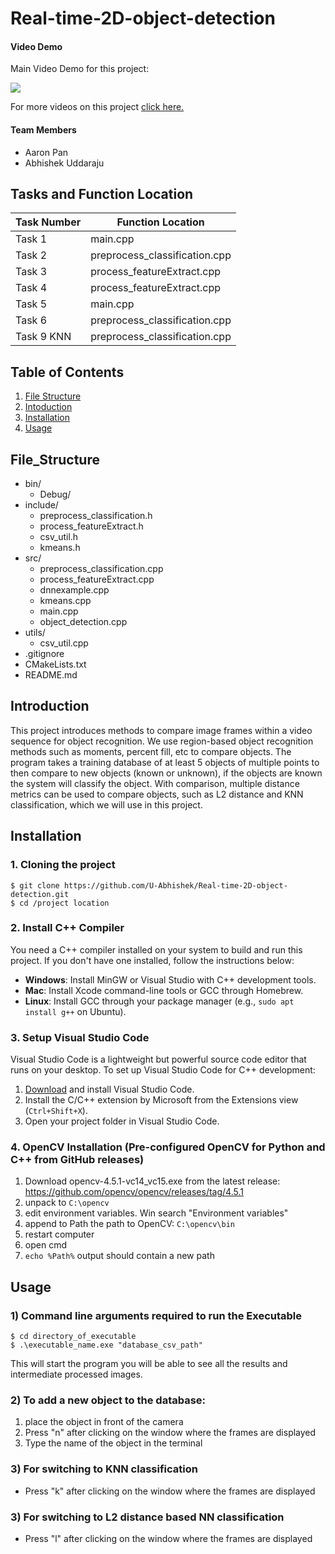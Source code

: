 # Real-time-2D-object-detection

#### Video Demo

Main Video Demo for this project: 

[![](https://img.youtube.com/vi/Zw7q1G9GF-c/0.jpg)](https://www.youtube.com/watch?v=Zw7q1G9GF-c)

For more videos on this project [click here.](https://drive.google.com/drive/folders/0B2Mn_V36cbNzfnUzWHN0S0Fta08xMERUc05tQjFyamJqeEpqOGRJbDZ1TUFTZG14RVh0M28?resourcekey=0-MamxWFb4Pec9VjPSbmGApA&usp=drive_link)

#### Team Members
- Aaron Pan
- Abhishek Uddaraju

## Tasks and Function Location

| Task Number | Function Location|
|----------|----------|
| Task 1| main.cpp | 
| Task 2| preprocess_classification.cpp | 
| Task 3| process_featureExtract.cpp | 
| Task 4| process_featureExtract.cpp | 
| Task 5| main.cpp | 
| Task 6| preprocess_classification.cpp | 
| Task 9 KNN| preprocess_classification.cpp | 

## Table of Contents

1. [File Structure](#file_structure)
2. [Intoduction](#introduction)
3. [Installation](#installation)
4. [Usage](#usage)

## File_Structure
* bin/
  * Debug/
* include/
  * preprocess_classification.h
  * process_featureExtract.h
  * csv_util.h
  * kmeans.h
* src/
  * preprocess_classification.cpp
  * process_featureExtract.cpp
  * dnnexample.cpp
  * kmeans.cpp
  * main.cpp
  * object_detection.cpp
* utils/
  * csv_util.cpp
* .gitignore
* CMakeLists.txt
* README.md


## Introduction
This project introduces methods to compare image frames within a video sequence for object recognition. We use region-based object recognition methods such as moments, percent fill, etc to compare objects. The program takes a training database of at least 5 objects of multiple points to then compare to new objects (known or unknown), if the objects are known the system will classify the object. With comparison, multiple distance metrics can be used to compare objects, such as L2 distance and KNN classification, which we will use in this project.

## Installation  

### 1. Cloning the project
```
$ git clone https://github.com/U-Abhishek/Real-time-2D-object-detection.git
$ cd /project location
```

### 2. Install C++ Compiler

You need a C++ compiler installed on your system to build and run this project. If you don't have one installed, follow the instructions below:

- **Windows**: Install MinGW or Visual Studio with C++ development tools.
- **Mac**: Install Xcode command-line tools or GCC through Homebrew.
- **Linux**: Install GCC through your package manager (e.g., `sudo apt install g++` on Ubuntu).

### 3. Setup Visual Studio Code

Visual Studio Code is a lightweight but powerful source code editor that runs on your desktop. To set up Visual Studio Code for C++ development:

1. [Download](https://code.visualstudio.com/) and install Visual Studio Code.
2. Install the C/C++ extension by Microsoft from the Extensions view (`Ctrl+Shift+X`).
3. Open your project folder in Visual Studio Code.


### 4. OpenCV Installation (Pre-configured OpenCV for Python and C++ from GitHub releases)
1. Download opencv-4.5.1-vc14_vc15.exe from the latest release: 
   https://github.com/opencv/opencv/releases/tag/4.5.1
1. unpack to `C:\opencv`
1. edit environment variables. Win search "Environment variables"
1. append to Path the path to OpenCV: `C:\opencv\bin`
1. restart computer
1. open cmd
1. `echo %Path%` output should contain a new path

## Usage

### 1) Command line arguments required to run the Executable
```
$ cd directory_of_executable
$ .\executable_name.exe "database_csv_path"
```
This will start the program you will be able to see all the results and intermediate processed images. 
### 2) To add a new object to the database:
1) place the object in front of the camera
2) Press "n" after clicking on the window where the frames are displayed
3) Type the name of the object in the terminal

### 3) For switching to KNN classification
- Press "k" after clicking on the window where the frames are displayed

### 3) For switching to L2 distance based NN classification
- Press "l" after clicking on the window where the frames are displayed


